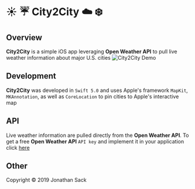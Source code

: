 # :sunny: :umbrella: City2City :cloud: :snowflake:

## Overview
**City2City** is a simple iOS app leveraging **Open Weather API** to pull live weather information about major U.S. cities
![City2City Demo](demo.gif)

## Development
**City2City** was developed in `Swift 5.0` and uses Apple's framework `MapKit`, `MKAnnotation`, as well as `CoreLocation` to pin cities to Apple's interactive map

## API
Live weather information are pulled directly from the **Open Weather API**.
To get a free **Open Weather API** `API key` and implement it in your application click [here](https://openweathermap.org/appid)

## Other
Copyright © 2019 Jonathan Sack

